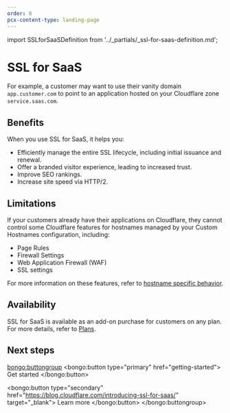 ```yaml
---
order: 8
pcx-content-type: landing-page
---
```


import SSLforSaaSDefinition from '../_partials/_ssl-for-saas-definition.md';

# SSL for SaaS

<SSLforSaaSDefinition />

For example, a customer may want to use their vanity domain `app.customer.com` to point to an application hosted on your Cloudflare zone `service.saas.com`.

## Benefits

When you use SSL for SaaS, it helps you:

- Efficiently manage the entire SSL lifecycle, including initial issuance and renewal.
- Offer a branded visitor experience, leading to increased trust.
- Improve SEO rankings.
- Increase site speed via HTTP/2.

## Limitations

If your customers already have their applications on Cloudflare, they cannot control some Cloudflare features for hostnames managed by your Custom Hostnames configuration, including:

- Page Rules
- Firewall Settings
- Web Application Firewall (WAF)
- SSL settings

For more information on these features, refer to [hostname specific behavior](hostname-specific-behavior).

## Availability

SSL for SaaS is available as an add-on purchase for customers on any plan. For more details, refer to [Plans](/ssl-for-saas/plans).

## Next steps

<bongo:buttongroup>
  <bongo:button type="primary" href="getting-started">
    Get started
  </bongo:button>

  <bongo:button type="secondary" href="https://blog.cloudflare.com/introducing-ssl-for-saas/" target="_blank">
    Learn more
  </bongo:button>
</bongo:buttongroup>
